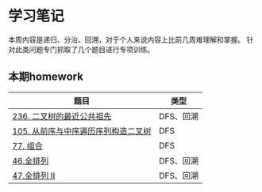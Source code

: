 # 学习笔记

本周内容是递归、分治、回溯，对于个人来说内容上比前几周难理解和掌握。
针对此类问题专门抓取了几个题目进行专项训练。

## 本期homework

|题目|类型|
|-|-|
|[236. 二叉树的最近公共祖先](./236.二叉树的最近公共祖先.java)|DFS、回溯|
|[105. 从前序与中序遍历序列构造二叉树](./105.从前序与中序遍历序列构造二叉树.java)|DFS|
|[77. 组合](./77.组合.java)|DFS|
|[46.全排列](./46.全排列.java)|DFS、回溯|
|[47.全排列 II](./47.全排列-II.java)|DFS、回溯|
